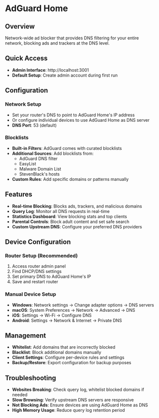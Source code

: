 # AdGuard Home

## Overview
Network-wide ad blocker that provides DNS filtering for your entire network, blocking ads and trackers at the DNS level.

## Quick Access
- **Admin Interface**: http://localhost:3001
- **Default Setup**: Create admin account during first run

## Configuration

### Network Setup
- Set your router's DNS to point to AdGuard Home's IP address
- Or configure individual devices to use AdGuard Home as DNS server
- **DNS Port**: 53 (default)

### Blocklists
- **Built-in Filters**: AdGuard comes with curated blocklists
- **Additional Sources**: Add blocklists from:
  - AdGuard DNS filter
  - EasyList
  - Malware Domain List
  - StevenBlack's hosts
- **Custom Rules**: Add specific domains or patterns manually

## Features
- **Real-time Blocking**: Blocks ads, trackers, and malicious domains
- **Query Log**: Monitor all DNS requests in real-time
- **Statistics Dashboard**: View blocking stats and top clients
- **Parental Controls**: Block adult content and set safe search
- **Custom Upstream DNS**: Configure your preferred DNS providers

## Device Configuration

### Router Setup (Recommended)
1. Access router admin panel
2. Find DHCP/DNS settings
3. Set primary DNS to AdGuard Home's IP
4. Save and restart router

### Manual Device Setup
- **Windows**: Network settings → Change adapter options → DNS servers
- **macOS**: System Preferences → Network → Advanced → DNS
- **iOS**: Settings → Wi-Fi → Configure DNS
- **Android**: Settings → Network & Internet → Private DNS

## Management
- **Whitelist**: Add domains that are incorrectly blocked
- **Blacklist**: Block additional domains manually
- **Client Settings**: Configure per-device rules and settings
- **Backup/Restore**: Export configuration for backup purposes

## Troubleshooting
- **Websites Breaking**: Check query log, whitelist blocked domains if needed
- **Slow Browsing**: Verify upstream DNS servers are responsive
- **Not Blocking Ads**: Ensure devices are using AdGuard Home as DNS
- **High Memory Usage**: Reduce query log retention period